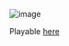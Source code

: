 ![image](https://github.com/Solideizer/pong-typescript/assets/30029388/12fb8e0e-ddd0-471c-8e55-5d4302d74184)


Playable [here](https://solideizer.github.io/pong-typescript/)
